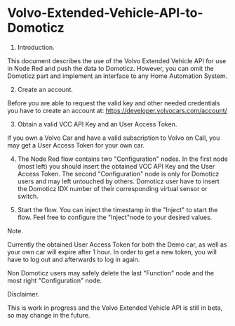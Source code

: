 # Volvo-Extended-Vehicle-API-to-Domoticz

1. Introduction.

This document describes the use of the Volvo Extended Vehicle API for use in Node Red and push the data to Domoticz.
However, you can omit the Domoticz part and implement an interface to any Home Automation System.

2. Create an account.

Before you are able to request the valid key and other needed credentials you have to create an account at:
https://developer.volvocars.com/account/

3. Obtain a valid VCC API Key and an User Access Token.

If you own a Volvo Car and have a valid subscription to Volvo on Call, you may get a User Access Token for your own car.

4. The Node Red flow contains two "Configuration" nodes.
In the first node (most left) you should insert the obtained VCC API Key and the User Access Token.
The second "Configuration" node is only for Domoticz users and may left untouched by others.
Domoticz user have to insert the Domoticz IDX number of their corresponding virtual sensor or switch.

5. Start the flow.
You can inject the timestamp in the "Inject" to start the flow.
Feel free to configure the "Inject"node to your desired values.

Note.

Currently the obtained User Access Token for both the Demo car, as well as your own car will expire after 1 hour.
In order to get a new token, you will have to log out and afterwards to log in again.

Non Domoticz users may safely delete the last "Function" node and the most right "Configuration" node.

Disclaimer.

This is work in progress and the Volvo Extended Vehicle API is still in beta, so may change in the future.
